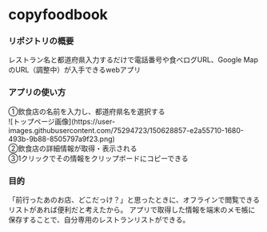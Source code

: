 # copyfoodbook
<h3>リポジトリの概要</h3>
レストラン名と都道府県入力するだけで電話番号や食べログURL、Google MapのURL（調整中）が入手できるwebアプリ

<h3>アプリの使い方</h3>
①飲食店の名前を入力し、都道府県名を選択する<br>
![トップページ画像](https://user-images.githubusercontent.com/75294723/150628857-e2a55710-1680-493b-9b88-8505797a9f23.png)
<br>
②飲食店の詳細情報が取得・表示される<br>
③1クリックでその情報をクリップボードにコピーできる

<h3>目的</h3>
「前行ったあのお店、どこだっけ？」と思ったときに、オフラインで閲覧できるリストがあれば便利だと考えたから。
アプリで取得した情報を端末のメモ帳に保存することで、自分専用のレストランリストができる。
